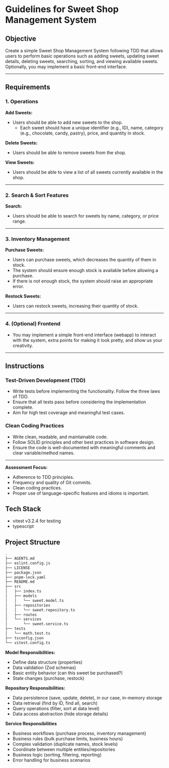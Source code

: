# Guidelines for Sweet Shop Management System

## Objective

Create a simple Sweet Shop Management System following TDD that allows users to perform basic operations such as adding sweets, updating sweet details, deleting sweets, searching, sorting, and viewing available sweets. Optionally, you may implement a basic front-end interface.

---

## Requirements

### 1. Operations

**Add Sweets:**

- Users should be able to add new sweets to the shop.
  - Each sweet should have a unique identifier (e.g., ID), name, category (e.g., chocolate, candy, pastry), price, and quantity in stock.

**Delete Sweets:**

- Users should be able to remove sweets from the shop.

**View Sweets:**

- Users should be able to view a list of all sweets currently available in the shop.

---

### 2. Search & Sort Features

**Search:**

- Users should be able to search for sweets by name, category, or price range.

---

### 3. Inventory Management

**Purchase Sweets:**

- Users can purchase sweets, which decreases the quantity of them in stock.
- The system should ensure enough stock is available before allowing a purchase.
- If there is not enough stock, the system should raise an appropriate error.

**Restock Sweets:**

- Users can restock sweets, increasing their quantity of stock.

---

### 4. (Optional) Frontend

- You may implement a simple front-end interface (webapp) to interact with the system, extra points for making it look pretty, and show us your creativity.

---

## Instructions

### Test-Driven Development (TDD)

- Write tests before implementing the functionality. Follow the three laws of TDD.
- Ensure that all tests pass before considering the implementation complete.
- Aim for high test coverage and meaningful test cases.

### Clean Coding Practices

- Write clean, readable, and maintainable code.
- Follow SOLID principles and other best practices in software design.
- Ensure the code is well-documented with meaningful comments and clear variable/method names.

---

**Assessment Focus:**

- Adherence to TDD principles.
- Frequency and quality of Git commits.
- Clean coding practices.
- Proper use of language-specific features and idioms is important.

## Tech Stack

- vitest v3.2.4 for testing
- typescript

## Project Structure

```bash
.
├── AGENTS.md
├── eslint.config.js
├── LICENSE
├── package.json
├── pnpm-lock.yaml
├── README.md
├── src
│   ├── index.ts
│   ├── models
│   │   └── sweet.model.ts
│   ├── repositories
│   │   └── sweet.repository.ts
│   ├── routes
│   └── services
│       └── sweet.service.ts
├── tests
│   └── math.test.ts
├── tsconfig.json
└── vitest.config.ts
```

**Model Responsibilities:**

- Define data structure (properties)
- Data validation (Zod schemas)
- Basic entity behavior (can this sweet be purchased?)
- State changes (purchase, restock)

**Repository Responsibilities:**

- Data persistence (save, update, delete), in our case, in-memory storage
- Data retrieval (find by ID, find all, search)
- Query operations (filter, sort at data level)
- Data access abstraction (hide storage details)

**Service Responsibilities**

- Business workflows (purchase process, inventory management)
- Business rules (bulk purchase limits, business hours)
- Complex validation (duplicate names, stock levels)
- Coordinate between multiple entities/repositories
- Business logic (sorting, filtering, reporting)
- Error handling for business scenarios
